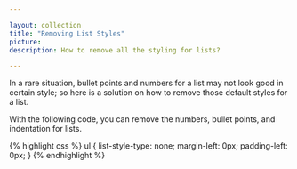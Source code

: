 ```yaml
---

layout: collection
title: "Removing List Styles"
picture:
description: How to remove all the styling for lists?

---
```


In a rare situation, bullet points and numbers for a list may not look good in certain style; so here is a solution on how to remove those default styles for a list.

With the following code, you can remove the numbers, bullet points, and indentation for lists.



{% highlight css %}
ul {
  list-style-type: none;
  margin-left: 0px;
  padding-left: 0px;
}
{% endhighlight %}
